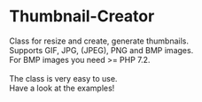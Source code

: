 # Thumbnail-Creator
Class for resize and create, generate thumbnails.<br>
Supports GIF, JPG, (JPEG), PNG and BMP images.<br>
For BMP images you need >= PHP 7.2.<br><br>
The class is very easy to use.<br>
Have a look at the examples!
